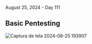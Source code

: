 August 25, 2024 - Day 111<br>

<h2>Basic Pentesting</h2>

![Captura de tela 2024-08-25 193907](https://github.com/user-attachments/assets/5f44bf83-758e-4042-9814-0c360a742b84)
